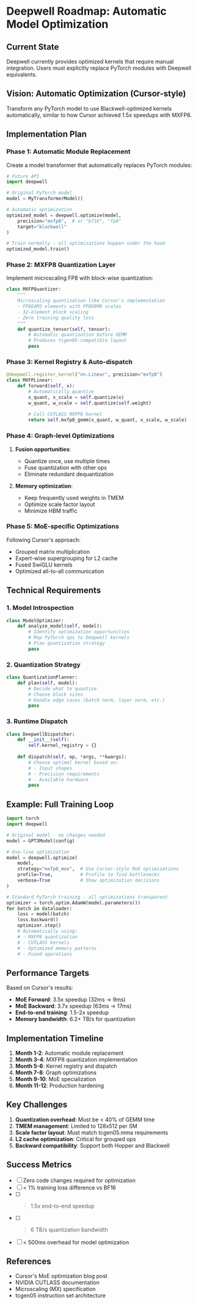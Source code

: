 # Deepwell Roadmap: Automatic Model Optimization

## Current State
Deepwell currently provides optimized kernels that require manual integration. Users must explicitly replace PyTorch modules with Deepwell equivalents.

## Vision: Automatic Optimization (Cursor-style)
Transform any PyTorch model to use Blackwell-optimized kernels automatically, similar to how Cursor achieved 1.5x speedups with MXFP8.

## Implementation Plan

### Phase 1: Automatic Module Replacement
Create a model transformer that automatically replaces PyTorch modules:

```python
# Future API
import deepwell

# Original PyTorch model
model = MyTransformerModel()

# Automatic optimization
optimized_model = deepwell.optimize(model, 
    precision="mxfp8",  # or "bf16", "fp8"
    target="blackwell"
)

# Train normally - all optimizations happen under the hood
optimized_model.train()
```

### Phase 2: MXFP8 Quantization Layer
Implement microscaling FP8 with block-wise quantization:

```python
class MXFPQuantizer:
    """
    Microscaling quantization like Cursor's implementation
    - FP8E4M3 elements with FP8E8M0 scales
    - 32-element block scaling
    - Zero training quality loss
    """
    def quantize_tensor(self, tensor):
        # Automatic quantization before GEMM
        # Produces tcgen05-compatible layout
        pass
```

### Phase 3: Kernel Registry & Auto-dispatch

```python
@deepwell.register_kernel("nn.Linear", precision="mxfp8")
class MXFPLinear:
    def forward(self, x):
        # Automatically quantize
        x_quant, x_scale = self.quantize(x)
        w_quant, w_scale = self.quantize(self.weight)
        
        # Call CUTLASS MXFP8 kernel
        return self.mxfp8_gemm(x_quant, w_quant, x_scale, w_scale)
```

### Phase 4: Graph-level Optimizations

1. **Fusion opportunities**:
   - Quantize once, use multiple times
   - Fuse quantization with other ops
   - Eliminate redundant dequantization

2. **Memory optimization**:
   - Keep frequently used weights in TMEM
   - Optimize scale factor layout
   - Minimize HBM traffic

### Phase 5: MoE-specific Optimizations

Following Cursor's approach:
- Grouped matrix multiplication
- Expert-wise supergrouping for L2 cache
- Fused SwiGLU kernels
- Optimized all-to-all communication

## Technical Requirements

### 1. Model Introspection
```python
class ModelOptimizer:
    def analyze_model(self, model):
        # Identify optimization opportunities
        # Map PyTorch ops to Deepwell kernels
        # Plan quantization strategy
        pass
```

### 2. Quantization Strategy
```python
class QuantizationPlanner:
    def plan(self, model):
        # Decide what to quantize
        # Choose block sizes
        # Handle edge cases (batch norm, layer norm, etc.)
        pass
```

### 3. Runtime Dispatch
```python
class DeepwellDispatcher:
    def __init__(self):
        self.kernel_registry = {}
        
    def dispatch(self, op, *args, **kwargs):
        # Choose optimal kernel based on:
        # - Input shapes
        # - Precision requirements
        # - Available hardware
        pass
```

## Example: Full Training Loop

```python
import torch
import deepwell

# Original model - no changes needed
model = GPT3Model(config)

# One-line optimization
model = deepwell.optimize(
    model,
    strategy="mxfp8_moe",  # Use Cursor-style MoE optimizations
    profile=True,          # Profile to find bottlenecks
    verbose=True           # Show optimization decisions
)

# Standard PyTorch training - all optimizations transparent
optimizer = torch.optim.AdamW(model.parameters())
for batch in dataloader:
    loss = model(batch)
    loss.backward()
    optimizer.step()
    # Automatically using:
    # - MXFP8 quantization
    # - CUTLASS kernels
    # - Optimized memory patterns
    # - Fused operations
```

## Performance Targets

Based on Cursor's results:
- **MoE Forward**: 3.5x speedup (32ms → 9ms)
- **MoE Backward**: 3.7x speedup (63ms → 17ms)  
- **End-to-end training**: 1.5-2x speedup
- **Memory bandwidth**: 6.2+ TB/s for quantization

## Implementation Timeline

1. **Month 1-2**: Automatic module replacement
2. **Month 3-4**: MXFP8 quantization implementation
3. **Month 5-6**: Kernel registry and dispatch
4. **Month 7-8**: Graph optimizations
5. **Month 9-10**: MoE specialization
6. **Month 11-12**: Production hardening

## Key Challenges

1. **Quantization overhead**: Must be < 40% of GEMM time
2. **TMEM management**: Limited to 128x512 per SM
3. **Scale factor layout**: Must match tcgen05.mma requirements
4. **L2 cache optimization**: Critical for grouped ops
5. **Backward compatibility**: Support both Hopper and Blackwell

## Success Metrics

- [ ] Zero code changes required for optimization
- [ ] < 1% training loss difference vs BF16
- [ ] > 1.5x end-to-end speedup
- [ ] > 6 TB/s quantization bandwidth
- [ ] < 500ms overhead for model optimization

## References

- Cursor's MoE optimization blog post
- NVIDIA CUTLASS documentation
- Microscaling (MX) specification
- tcgen05 instruction set architecture


